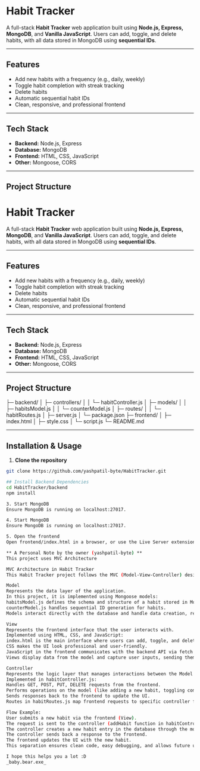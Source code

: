 # Habit Tracker

A full-stack **Habit Tracker** web application built using **Node.js, Express, MongoDB**, and **Vanilla JavaScript**. Users can add, toggle, and delete habits, with all data stored in MongoDB using **sequential IDs**.

---

## Features
- Add new habits with a frequency (e.g., daily, weekly)  
- Toggle habit completion with streak tracking  
- Delete habits  
- Automatic sequential habit IDs  
- Clean, responsive, and professional frontend  

---

## Tech Stack
- **Backend:** Node.js, Express  
- **Database:** MongoDB  
- **Frontend:** HTML, CSS, JavaScript  
- **Other:** Mongoose, CORS  

---

## Project Structure
# Habit Tracker

A full-stack **Habit Tracker** web application built using **Node.js, Express, MongoDB**, and **Vanilla JavaScript**. Users can add, toggle, and delete habits, with all data stored in MongoDB using **sequential IDs**.

---

## Features
- Add new habits with a frequency (e.g., daily, weekly)  
- Toggle habit completion with streak tracking  
- Delete habits  
- Automatic sequential habit IDs  
- Clean, responsive, and professional frontend  

---

## Tech Stack
- **Backend:** Node.js, Express  
- **Database:** MongoDB  
- **Frontend:** HTML, CSS, JavaScript  
- **Other:** Mongoose, CORS  

---

## Project Structure
├─ backend/
│ ├─ controllers/
│ │ └─ habitController.js
│ ├─ models/
│ │ ├─ habitsModel.js
│ │ └─ counterModel.js
│ ├─ routes/
│ │ └─ habitRoutes.js
│ ├─ server.js
│ └─ package.json
├─ frontend/
│ ├─ index.html
│ ├─ style.css
│ └─ script.js
└─ README.md


---

## Installation & Usage

1. **Clone the repository**
```bash
git clone https://github.com/yashpatil-byte/HabitTracker.git

## Install Backend Dependencies
cd HabitTracker/backend
npm install

3. Start MongoDB
Ensure MongoDB is running on localhost:27017.

4. Start MongoDB
Ensure MongoDB is running on localhost:27017.

5. Open the frontend
Open frontend/index.html in a browser, or use the Live Server extension in VSCode.

** A Personal Note by the owner (yashpatil-byte) **
This project uses MVC Architecture

MVC Architecture in Habit Tracker
This Habit Tracker project follows the MVC (Model-View-Controller) design pattern, which separates the application into three interconnected components to organize code, make it maintainable, and promote scalability.

Model
Represents the data layer of the application.
In this project, it is implemented using Mongoose models:
habitsModel.js defines the schema and structure of a habit stored in MongoDB.
counterModel.js handles sequential ID generation for habits.
Models interact directly with the database and handle data creation, retrieval, updates, and deletion.

View
Represents the frontend interface that the user interacts with.
Implemented using HTML, CSS, and JavaScript:
index.html is the main interface where users can add, toggle, and delete habits.
CSS makes the UI look professional and user-friendly.
JavaScript in the frontend communicates with the backend API via fetch requests.
Views display data from the model and capture user inputs, sending them to the controller.

Controller
Represents the logic layer that manages interactions between the Model and the View.
Implemented in habitController.js:
Handles GET, POST, PUT, DELETE requests from the frontend.
Performs operations on the model (like adding a new habit, toggling completion, deleting a habit).
Sends responses back to the frontend to update the UI.
Routes in habitRoutes.js map frontend requests to specific controller functions.

Flow Example:
User submits a new habit via the frontend (View).
The request is sent to the controller (addHabit function in habitController.js).
The controller creates a new habit entry in the database through the model (habitsModel.js).
The controller sends back a response to the frontend.
The frontend updates the UI with the new habit.
This separation ensures clean code, easy debugging, and allows future updates, like changing the database or frontend, without breaking the other components.

I hope this helps you a lot :D
_baby.bear.exe_

